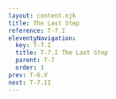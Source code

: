 ```yaml
---
layout: content.njk
title: The Last Step
reference: T-7.I
eleventyNavigation:
  key: T-7.I
  title: T-7.I The Last Step
  parent: T-7
  order: 1
prev: T-6.V
next: T-7.II
---
```



<div id=1 class=zero-height></div>

